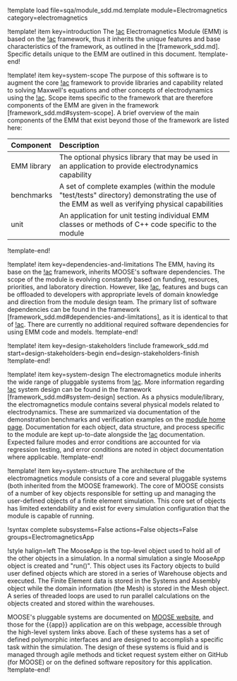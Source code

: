 !template load file=sqa/module_sdd.md.template module=Electromagnetics category=electromagnetics

!template! item key=introduction
The [!ac](MOOSE) Electromagnetics Module (EMM) is based on the [!ac](MOOSE) framework, thus it inherits
the unique features and base characteristics of the framework, as outlined in the [framework_sdd.md].
Specific details unique to the EMM are outlined in this document.
!template-end!

!template! item key=system-scope
The purpose of this software is to augment the core [!ac](MOOSE) framework to provide libraries and
capability related to solving Maxwell's equations and other concepts of electrodynamics using the
[!ac](FEM).  Scope items specific to the framework that are therefore components of the EMM are given
in the framework [framework_sdd.md#system-scope]. A brief overview of the main components of the EMM
that exist beyond those of the framework are listed here:

| Component | Description |
| :- | :- |
| EMM library | The optional physics library that may be used in an application to provide electrodynamics capability |
| benchmarks | A set of complete examples (within the module "test/tests" directory) demonstrating the use of the EMM as well as verifying physical capabilities |
| unit | An application for unit testing individual EMM classes or methods of C++ code specific to the module |
!template-end!

!template! item key=dependencies-and-limitations
The EMM, having its base on the [!ac](MOOSE) framework, inherits MOOSE's software dependencies. The
scope of the module is evolving constantly based on funding, resources, priorities, and laboratory
direction. However, like [!ac](MOOSE), features and bugs can be offloaded to developers with appropriate
levels of domain knowledge and direction from the module design team. The primary list of software
dependencies can be found in the framework [framework_sdd.md#dependencies-and-limitations], as it is
identical to that of [!ac](MOOSE). There are currently no additional required software dependencies
for using EMM code and models.
!template-end!

!template! item key=design-stakeholders
!include framework_sdd.md start=design-stakeholders-begin end=design-stakeholders-finish
!template-end!

!template! item key=system-design
The electromagnetics module inherits the wide range of pluggable systems from [!ac](MOOSE). More
information regarding [!ac](MOOSE) system design can be found in the framework [framework_sdd.md#system-design]
section. As a physics module/library, the electromagnetics module contains several physical models
related to electrodynamics. These are summarized via documentation of the demonstration benchmarks
and verification examples on the [module home page](electromagnetics/index.md). Documentation for
each object, data structure, and process specific to the module are kept up-to-date alongside the
[!ac](MOOSE) documentation. Expected failure modes and error conditions are accounted for via
regression testing, and error conditions are noted in object documentation where applicable.
!template-end!

!template! item key=system-structure
The architecture of the electromagnetics module consists of a core and several pluggable systems (both
inherited from the MOOSE framework). The core of MOOSE consists of a number of key objects responsible
for setting up and managing the user-defined objects of a finite element simulation. This core set of
objects has limited extendability and exist for every simulation configuration that the module is
capable of running.

!syntax complete subsystems=False actions=False objects=False groups=ElectromagneticsApp

!style halign=left
The MooseApp is the top-level object used to hold all of the other objects in a simulation. In a
normal simulation a single MooseApp object is created and "run()". This object uses its Factory
objects to build user defined objects which are stored in a series of Warehouse objects and
executed. The Finite Element data is stored in the Systems and Assembly object while the domain
information (the Mesh) is stored in the Mesh object. A series of threaded loops are used to run
parallel calculations on the objects created and stored within the warehouses.

MOOSE's pluggable systems are documented on [MOOSE website](https://mooseframework.inl.gov), and those
for the {{app}} application are on this webpage, accessible through the high-level system links above.
Each of these systems has a set of defined polymorphic interfaces and are designed to accomplish a
specific task within the simulation. The design of these systems is fluid and is managed through agile
methods and ticket request system either on GitHub (for MOOSE) or on the defined software repository
for this application.
!template-end!
